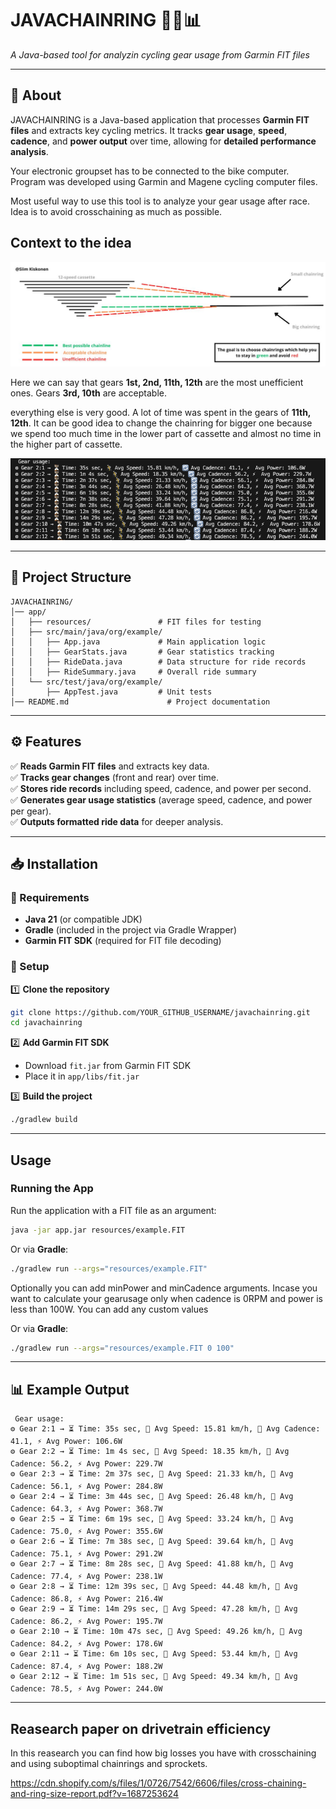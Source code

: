# JAVACHAINRING 🚴‍♂️📊
*A Java-based tool for analyzin cycling gear usage from Garmin FIT files*

---

## 📌 About
JAVACHAINRING is a Java-based application that processes **Garmin FIT files** and extracts key cycling metrics. It tracks **gear usage**, **speed**, **cadence**, and **power output** over time, allowing for **detailed performance analysis**.

Your electronic groupset has to be connected to the bike computer. Program was developed using Garmin and Magene cycling computer files. 

Most useful way to use this tool is to analyze your gear usage after race. Idea is to avoid crosschaining as much as possible. 

## Context to the idea
![Gear Statistics](app/resources/chainline.jpg)

Here we can say that gears **1st, 2nd, 11th, 12th** are the most unefficient ones. Gears **3rd, 10th** are acceptable.

everything else is very good. A lot of time was spent in the gears of **11th, 12th**. It can be good idea to change the chainring for bigger one because we spend too much time in the lower part of cassette and almost no time in the higher part of cassette.


![Stats](app/resources/screen.png)

---

## 📂 Project Structure
```
JAVACHAINRING/
│── app/
│   ├── resources/               # FIT files for testing
│   ├── src/main/java/org/example/
│   │   ├── App.java             # Main application logic
│   │   ├── GearStats.java       # Gear statistics tracking
│   │   ├── RideData.java        # Data structure for ride records
│   │   ├── RideSummary.java     # Overall ride summary
│   └── src/test/java/org/example/
│       ├── AppTest.java         # Unit tests
│── README.md                      # Project documentation
```

---

## ⚙ Features
✅ **Reads Garmin FIT files** and extracts key data.  
✅ **Tracks gear changes** (front and rear) over time.  
✅ **Stores ride records** including speed, cadence, and power per second.  
✅ **Generates gear usage statistics** (average speed, cadence, and power per gear).  
✅ **Outputs formatted ride data** for deeper analysis.  

---

## 📥 Installation

### 🔧 Requirements
- **Java 21** (or compatible JDK)
- **Gradle** (included in the project via Gradle Wrapper)
- **Garmin FIT SDK** (required for FIT file decoding)

### 📌 Setup
1️⃣ **Clone the repository**  
```sh
git clone https://github.com/YOUR_GITHUB_USERNAME/javachainring.git
cd javachainring
```

2️⃣ **Add Garmin FIT SDK**  
- Download `fit.jar` from Garmin FIT SDK  
- Place it in `app/libs/fit.jar`  

3️⃣ **Build the project**  
```sh
./gradlew build
```

---

##  Usage

### Running the App
Run the application with a FIT file as an argument:
```sh
java -jar app.jar resources/example.FIT
```

Or via **Gradle**:
```sh
./gradlew run --args="resources/example.FIT"
```
Optionally you can add minPower and minCadence arguments. Incase you want to calculate your gearusage only when cadence is 0RPM  and power is less than 100W. You can add any custom values 

Or via **Gradle**:
```sh
./gradlew run --args="resources/example.FIT 0 100"
```

---

## 📊 Example Output
```
 Gear usage:
⚙ Gear 2:1 → ⏳ Time: 35s sec, 🚴 Avg Speed: 15.81 km/h, 🔄 Avg Cadence: 41.1, ⚡ Avg Power: 106.6W
⚙ Gear 2:2 → ⏳ Time: 1m 4s sec, 🚴 Avg Speed: 18.35 km/h, 🔄 Avg Cadence: 56.2, ⚡ Avg Power: 229.7W
⚙ Gear 2:3 → ⏳ Time: 2m 37s sec, 🚴 Avg Speed: 21.33 km/h, 🔄 Avg Cadence: 56.1, ⚡ Avg Power: 284.8W
⚙ Gear 2:4 → ⏳ Time: 3m 44s sec, 🚴 Avg Speed: 26.48 km/h, 🔄 Avg Cadence: 64.3, ⚡ Avg Power: 368.7W
⚙ Gear 2:5 → ⏳ Time: 6m 19s sec, 🚴 Avg Speed: 33.24 km/h, 🔄 Avg Cadence: 75.0, ⚡ Avg Power: 355.6W
⚙ Gear 2:6 → ⏳ Time: 7m 38s sec, 🚴 Avg Speed: 39.64 km/h, 🔄 Avg Cadence: 75.1, ⚡ Avg Power: 291.2W
⚙ Gear 2:7 → ⏳ Time: 8m 28s sec, 🚴 Avg Speed: 41.88 km/h, 🔄 Avg Cadence: 77.4, ⚡ Avg Power: 238.1W
⚙ Gear 2:8 → ⏳ Time: 12m 39s sec, 🚴 Avg Speed: 44.48 km/h, 🔄 Avg Cadence: 86.8, ⚡ Avg Power: 216.4W
⚙ Gear 2:9 → ⏳ Time: 14m 29s sec, 🚴 Avg Speed: 47.28 km/h, 🔄 Avg Cadence: 86.2, ⚡ Avg Power: 195.7W
⚙ Gear 2:10 → ⏳ Time: 10m 47s sec, 🚴 Avg Speed: 49.26 km/h, 🔄 Avg Cadence: 84.2, ⚡ Avg Power: 178.6W
⚙ Gear 2:11 → ⏳ Time: 6m 10s sec, 🚴 Avg Speed: 53.44 km/h, 🔄 Avg Cadence: 87.4, ⚡ Avg Power: 188.2W
⚙ Gear 2:12 → ⏳ Time: 1m 51s sec, 🚴 Avg Speed: 49.34 km/h, 🔄 Avg Cadence: 78.5, ⚡ Avg Power: 244.0W
```

---

## Reasearch paper on drivetrain efficiency 

In this reasearch you can find how big losses you have with crosschaining and using suboptimal chainrings and sprockets.

https://cdn.shopify.com/s/files/1/0726/7542/6606/files/cross-chaining-and-ring-size-report.pdf?v=1687253624

